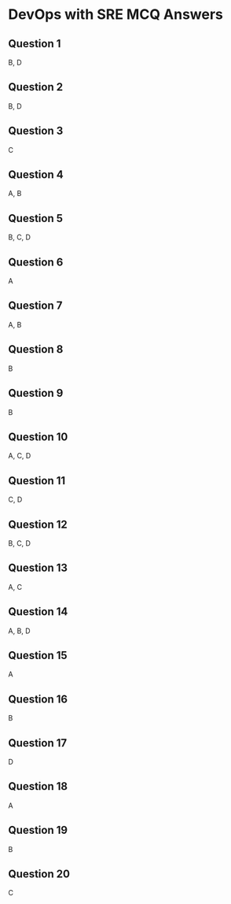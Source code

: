 # DevOps with SRE MCQ Answers

## Question 1

B, D

## Question 2

B, D

## Question 3

C

## Question 4

A, B

## Question 5

B, C, D

## Question 6

A

## Question 7

A, B

## Question 8

B

## Question 9

B

## Question 10

A, C, D

## Question 11

C, D

## Question 12

B, C, D

## Question 13

A, C

## Question 14

A, B, D

## Question 15

A

## Question 16

B

## Question 17

D

## Question 18

A

## Question 19

B

## Question 20

C
